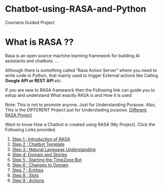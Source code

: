 # Chatbot-using-RASA-and-Python
Coursera Guided Project

# What is RASA ??
Rasa is an open source machine learning framework for building AI assistants and chatbots. ... 

Although there is something called “Rasa Action Server” where you need to write code in Python, that mainly used to trigger External actions like Calling <strong> Google API or REST API </strong> etc.

If you are new to RASA framework then the Following link can guide you to setup and understand What exactly RASA is and How it is used

Note: This is not to promote anyone. Just for Understanding Purpose. Also, This is the DIFFERENT Project just for Understading purpose.
<a href="https://towardsdatascience.com/create-chatbot-using-rasa-part-1-67f68e89ddad#:~:text=Rasa%20is%20an%20open%20source,building%20AI%20assistants%20and%20chatbots.&text=Although%20there%20is%20something%20called,API%20or%20REST%20API%20etc">Different RASA Project </a>

Want to know How a Chatbot is created using RASA (My Project). Click the Following Links provided.
<ol>
  <li>
<a href="https://rhyme-production-mp4-skillspace-us-east-1.s3.us-east-1.amazonaws.com/ch_vid-108e4049-27a1-4f01-b64e-136db3b679ae-f333dd73-f0c1-4eb5-92fc-1989d5ed0b76-xgzZCblA-20200428112103.mp4">Step 1 : Introduction of RASA</a>
  </li><li>
<a href="https://rhyme-production-skillspace-us-east-1.s3.amazonaws.com/ch_vid-fe9cc77e-e991-4c96-bcb6-7ea9dcb87b4e-f333dd73-f0c1-4eb5-92fc-1989d5ed0b76-BwBEQcWT-20200428132036.webm">Step 2 : Chatbot Template </a>
  </li><li>
<a href="https://rhyme-production-mp4-skillspace-us-east-1.s3.us-east-1.amazonaws.com/ch_vid-623548ad-0473-440b-b292-37c447fb9391-f333dd73-f0c1-4eb5-92fc-1989d5ed0b76-TAmeKIap-20200428133227.mp4">Step 3 : Natural Language Understanding </a>
  </li><li>
<a href="https://rhyme-production-mp4-skillspace-us-east-1.s3.us-east-1.amazonaws.com/ch_vid-96a99315-df65-4a91-8930-807bd7c6db4b-f333dd73-f0c1-4eb5-92fc-1989d5ed0b76-eaLJULUe-20200428133833.mp4">Step 4: Domain and Stories </a>
  </li><li>
<a href="https://rhyme-production-mp4-skillspace-us-east-1.s3.us-east-1.amazonaws.com/ch_vid-84ddcbcf-bc28-4ff3-87fa-788b47896f1c-f333dd73-f0c1-4eb5-92fc-1989d5ed0b76-NCgHbYCh-20200428135309.mp4">Step 5 : Starting the TimeZone Bot</a>
  </li><li>
<a href="https://rhyme-production-mp4-skillspace-us-east-1.s3.us-east-1.amazonaws.com/ch_vid-82f2a4aa-0863-45a5-810d-affcf66ed79a-f333dd73-f0c1-4eb5-92fc-1989d5ed0b76-SVzksnBC-20200428140516.mp4">Step 6 : Changes to Domain</a>
  </li><li>
<a href="https://rhyme-production-mp4-skillspace-us-east-1.s3.us-east-1.amazonaws.com/ch_vid-56e1f498-b941-49b9-a1f6-0eaa1fe1fe78-f333dd73-f0c1-4eb5-92fc-1989d5ed0b76-tSjtFNQg-20200428141518.mp4">Step 7 : Entities</a>
  </li><li>
<a href="https://rhyme-production-mp4-skillspace-us-east-1.s3.us-east-1.amazonaws.com/ch_vid-a73e9555-7a73-4e9f-9b5a-fbf8ad350ff9-f333dd73-f0c1-4eb5-92fc-1989d5ed0b76-fMbfWGGQ-20200428142251.mp4"> Step 8 : Slots</a>
</li><li>
<a href="https://rhyme-production-mp4-skillspace-us-east-1.s3.us-east-1.amazonaws.com/ch_vid-46262815-3b64-4946-9890-a473f20aa91a-f333dd73-f0c1-4eb5-92fc-1989d5ed0b76-pAZpfsNg-20200428143947.mp4"> Step 9 : Actions </a>
</li>
